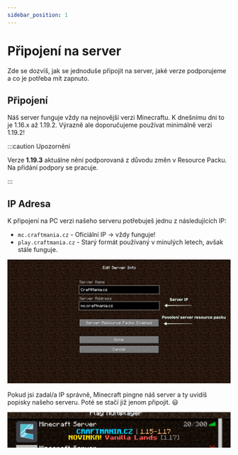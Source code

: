 ```yaml
---
sidebar_position: 1
---
```


# Připojení na server

Zde se dozvíš, jak se jednoduše připojit na server, jaké verze podporujeme a co je potřeba mít zapnuto.

## Připojení

Náš server funguje vždy na nejnovější verzi Minecraftu. K dnešnímu dni to je 1.16.x až 1.19.2. Výrazně ale doporučujeme používat minimálně verzi 1.19.2!

:::caution Upozornění

Verze **1.19.3** aktuálne nění podporovaná z důvodu změn v Resource Packu. Na přidání podpory se pracuje.

:::

## IP Adresa
K připojení na PC verzi našeho serveru potřebuješ jednu z následujících IP:

- `mc.craftmania.cz` - Oficiální IP -> vždy funguje!
- `play.craftmania.cz` - Starý formát používaný v minulých letech, avšak stále funguje.

![](./../assets/pripojeni-tutorial.png)

Pokud jsi zadal/a IP správně, Minecraft pingne náš server a ty uvidíš popisky našeho serveru. Poté se stačí již jenom připojit. 😃

![](./../assets/pripojeni-tutorial-2.png)